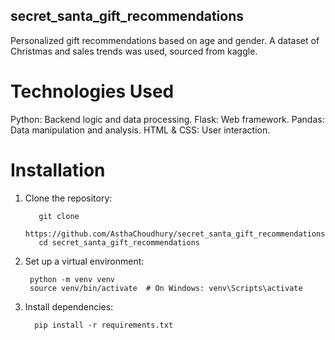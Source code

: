 ## secret_santa_gift_recommendations

Personalized gift recommendations based on age and gender. A dataset of Christmas and sales trends was used, sourced from kaggle.

# Technologies Used

Python: Backend logic and data processing.
Flask: Web framework.
Pandas: Data manipulation and analysis.
HTML & CSS: User interaction.

# Installation

1. Clone the repository:
   ```
      git clone 
      https://github.com/AsthaChoudhury/secret_santa_gift_recommendations.git
      cd secret_santa_gift_recommendations

2. Set up a virtual environment:
     ```
      python -m venv venv
      source venv/bin/activate  # On Windows: venv\Scripts\activate

3. Install dependencies:
    ```
      pip install -r requirements.txt

